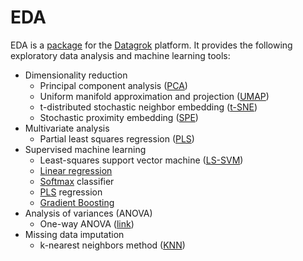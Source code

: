 # EDA

EDA is a [package](https://datagrok.ai/help/develop/#packages) for the [Datagrok](https://datagrok.ai) platform. It provides the following exploratory data analysis and machine learning tools:

* Dimensionality reduction
  * Principal component analysis ([PCA](https://en.wikipedia.org/wiki/Principal_component_analysis))
  * Uniform manifold approximation and projection ([UMAP](https://arxiv.org/abs/1802.03426))
  * t-distributed stochastic neighbor embedding ([t-SNE](https://en.wikipedia.org/wiki/T-distributed_stochastic_neighbor_embedding))
  * Stochastic proximity embedding ([SPE](https://pubmed.ncbi.nlm.nih.gov/12820129/))
* Multivariate analysis
  * Partial least squares regression ([PLS](https://en.wikipedia.org/wiki/Partial_least_squares_regression))
* Supervised machine learning
  * Least-squares support vector machine ([LS-SVM](https://en.wikipedia.org/wiki/Least-squares_support_vector_machine))
  * [Linear regression](https://en.wikipedia.org/wiki/Linear_regression)
  * [Softmax](https://en.wikipedia.org/wiki/Multinomial_logistic_regression) classifier
  * [PLS](https://en.wikipedia.org/wiki/Partial_least_squares_regression) regression
  * [Gradient Boosting](https://en.wikipedia.org/wiki/Gradient_boosting)
* Analysis of variances (ANOVA)
  * One-way ANOVA ([link](https://en.wikipedia.org/wiki/One-way_analysis_of_variance))
* Missing data imputation
  * k-nearest neighbors method ([KNN](https://en.wikipedia.org/wiki/K-nearest_neighbors_algorithm))
